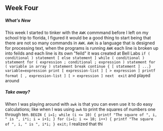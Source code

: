 ## Week Four
##### What's New
This week I started to tinker with the `AWK` commmand before I left on my school trip to florida, I figured it would be a good thing to start being that there are not so many commands in `AWK`. `AWK` is a language that is designed for processing text, when the programs is running `AWK` each line is broken up into feilds and each line is its own "feild" it was created at Bell Labs `if ( conditional ) statement [ else statement ]
while ( conditional ) statement
for ( expression ; conditional ; expression ) statement
for ( variable in array ) statement
break
continue
{ [ statement ] ...}
variable=expression
print [ expression-list ] [ > expression ]
printf format [ , expression-list ] [ > expression ]
next 
exit`
and played around 

##### Take away?
When I was playing around with `awk` is that you can even use it to do easy calculations; like when I was using `awk` to print the squares of numbers one through ten. 
`BEGIN {
	i=1;
	while (i <= 10) {
		printf "The square of ", i, " is ", i*i;
		i = i+1;
	}
	for (i=1; i <= 10; i++) {
		printf "The square of ", i, " is ", i*i;
	}
exit;`
I realized that thi


